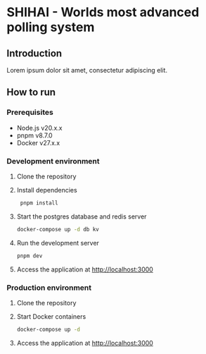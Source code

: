 # SHIHAI - Worlds most advanced polling system

## Introduction

Lorem ipsum dolor sit amet, consectetur adipiscing elit.

## How to run

### Prerequisites

- Node.js v20.x.x
- pnpm v8.7.0
- Docker v27.x.x

### Development environment

1. Clone the repository

2. Install dependencies

   ```sh
    pnpm install
   ```

3. Start the postgres database and redis server

   ```sh
   docker-compose up -d db kv
   ```

4. Run the development server

   ```sh
   pnpm dev
   ```

5. Access the application at [http://localhost:3000](http://localhost:3000)

### Production environment

1. Clone the repository

2. Start Docker containers

   ```sh
   docker-compose up -d
   ```

3. Access the application at [http://localhost:3000](http://localhost:3000)
